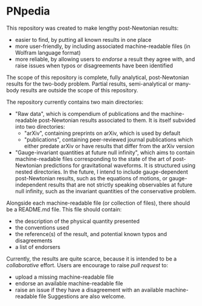 # PNpedia

This repository was created to make lengthy post-Newtonian results:
* easier to find, by putting all known results in one place
* more user-friendly, by including associated machine-readable files (in Wolfram language format)
* more reliable, by allowing users to *endorse* a result they agree with, and raise issues when typos or disagreements have been identified

The scope of this repository is complete, fully analytical, post-Newtonian results for the two-body problem. Partial results, semi-analytical or many-body results are outside the scope of this repository.

The repository currently contains two main directories:
* "Raw data", which is compendium of publications and the machine-readable post-Newtonian results associated to them. It is itself subvided into two directories:
    * "arXiv", containing preprints on arXiv, which is used by default
    * "publications", containing peer-reviewed journal publications which either predate arXiv or have results that differ from the arXiv version 
* "Gauge-invariant quantities at future null infinity", which aims to contain machine-readable files corresponding to the state of the art of post-Newtonian predictions for gravitational waveforms. It is structured using nested directories.
In the future, I intend to include gauge-dependent post-Newtonian results, such as the equations of motions, or gauge-independent results that are not strictly speaking observables at future null infinity, such as the invariant quantities of the conservative problem.


Alongside each machine-readable file (or collection of files), there should be a README.md file. This file should contain:
* the description of the physical quantity presented
* the conventions used
* the reference(s) of the result, and potential known typos and disagreements
* a list of endorsers

Currently, the results are quite scarce, because it is intended to be a *collaborative* effort. Users are encourage to raise *pull request* to:
* upload a missing machine-readable file
* endorse an available machine-readable file
* raise an issue if they have a disagreement with an available machine-readable file
Suggestions are also welcome.

